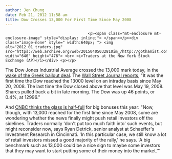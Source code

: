 ```yaml
---
author: Jen Chung
date: Feb 21, 2012 11:58 am
title: Dow Crosses 13,000 For First Time Since May 2008
---
```


	
										<p><span class="mt-enclosure mt-enclosure-image" style="display: inline;"> </span></p><div class="image-none" style=" width:640px; "> <img alt="2012_01_traders.jpg" src="https://web.archive.org/web/20150405032810im_/http://gothamist.com/attachments/jen/2012_01_traders.jpg" width="640" height="476"> <br> <i>Traders at the New York Stock Exchange (AP)</i></div> <p></p>

<p>The Dow Jones Industrial Average crossed the 13,000 mark today, in the <a href="https://web.archive.org/web/20150405032810/http://www.bbc.co.uk/news/world-europe-17108376">wake of the Greek bailout deal</a>.  The <a href="https://web.archive.org/web/20150405032810/http://online.wsj.com/article/SB10001424052970203358704577236783377030236.html?mod=WSJ_hp_LEFTTopStories">Wall Street Journal reports</a>, &quot;It was the first time the Dow reached the 13000 level on an intraday basis since May 20, 2008. The last time the Dow closed above that level was May 19, 2008. Shares pulled back a bit in late morning. The Dow was up 46 points, or 0.4%, at 12996.&quot;</p>

<p>And <a href="https://web.archive.org/web/20150405032810/http://www.cnbc.com/id/46430378">CNBC thinks the glass is half-full</a> for big bonuses this year: &quot;Now, though, with 13,000 reached for the first time since May 2008, some are wondering whether the news finally might push retail investors off the sidelines. Traders normally &apos;don&apos;t put too much faith into&apos; such events, but might reconsider now, says Ryan Detrick, senior analyst at Schaeffer&apos;s Investment Research in Cincinnati. &apos;In this particular case, we still know a lot of retail investors missed a good majority of the rally,&apos; he says. &apos;A big benchmark such as 13,000 could be a nice sign to maybe some investors that they may want to start putting some of their money into the market.&apos;&quot;</p>					
										
									
				